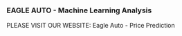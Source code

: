 ### EAGLE AUTO - Machine Learning Analysis

PLEASE VISIT OUR WEBSITE: Eagle Auto - Price Prediction

